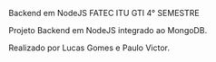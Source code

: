 Backend em NodeJS
FATEC ITU GTI 4° SEMESTRE

Projeto Backend em NodeJS integrado ao MongoDB.

Realizado por Lucas Gomes e Paulo Victor.